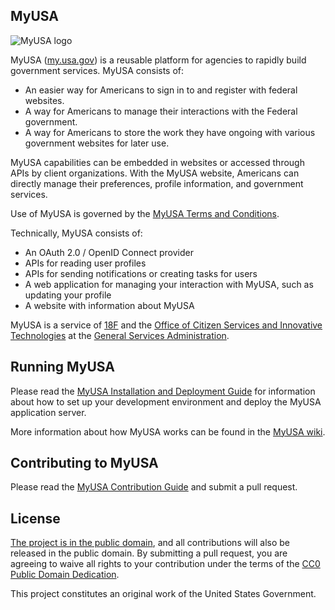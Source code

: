 ## MyUSA

![MyUSA logo](https://cloud.githubusercontent.com/assets/2539570/3864655/cbcf7700-1f65-11e4-9c32-bc834792bcf6.png)

MyUSA ([my.usa.gov](https://my.usa.gov)) is a reusable platform for agencies to rapidly build government services.  MyUSA consists of:

- An easier way for Americans to sign in to and register with federal websites.
- A way for Americans to manage their interactions with the Federal government.
- A way for Americans to store the work they have ongoing with various government websites for later use.

MyUSA capabilities can be embedded in websites or accessed through APIs by client organizations. With the MyUSA website, Americans can directly manage their preferences, profile information, and government services.

Use of MyUSA is governed by the [MyUSA Terms and Conditions](https://github.com/18F/myusa/wiki/Terms-of-Service).

Technically, MyUSA consists of:

- An OAuth 2.0 / OpenID Connect provider
- APIs for reading user profiles
- APIs for sending notifications or creating tasks for users
- A web application for managing your interaction with MyUSA, such as updating your profile
- A website with information about MyUSA

MyUSA is a service of [18F](https://18f.gsa.gov) and the [Office of Citizen Services and Innovative Technologies](http://www.gsa.gov/portal/category/25729) at the [General Services Administration](http://gsa.gov).

## Running MyUSA

Please read the [MyUSA Installation and Deployment Guide](INSTALL.md) for information about how to set up your development environment and deploy the MyUSA application server.

More information about how MyUSA works can be found in the [MyUSA wiki](https://github.com/18F/myusa/wiki).

## Contributing to MyUSA

Please read the [MyUSA Contribution Guide](CONTRIBUTING.md) and submit a pull request.

## License

[The project is in the public domain](LICENSE.md), and all contributions will also be released in the public domain. By submitting a pull request, you are agreeing to waive all rights to your contribution under the terms of the [CC0 Public Domain Dedication](http://creativecommons.org/publicdomain/zero/1.0/).

This project constitutes an original work of the United States Government.
